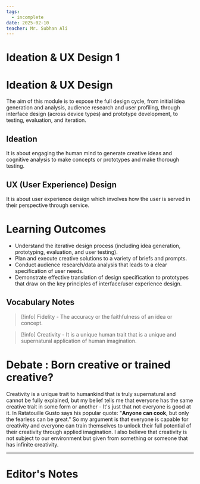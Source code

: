 ```yaml
---
tags:
  - incomplete
date: 2025-02-10
teacher: Mr. Subhan Ali
---
```

# Ideation & UX Design 1
# Ideation & UX Design
The aim of this module is to expose the full design cycle, from initial idea generation and analysis, audience research and user profiling, through interface design (across device types) and prototype development, to testing, evaluation, and iteration.
## Ideation
It is about engaging the human mind to generate creative ideas and cognitive analysis to make concepts or prototypes and make thorough testing.
## UX (User Experience) Design
It is about user experience design which involves how the user is served in their perspective through service.
# Learning Outcomes
- Understand the iterative design process (including idea generation, prototyping, evaluation, and user testing).
- Plan and execute creative solutions to a variety of briefs and prompts.
- Conduct audience research/data analysis that leads to a clear specification of user needs.
- Demonstrate effective translation of design specification  to prototypes that draw on the key principles of interface/user experience design.
## Vocabulary Notes

> [!info]
> Fidelity - The accuracy or the faithfulness of an idea or concept.

> [!info]
> Creativity - It is a unique human trait that is a unique and supernatural application of human imagination.
# Debate : Born creative or trained creative?
Creativity is a unique trait to humankind that is truly supernatural and cannot be fully explained, but my belief tells me that everyone has the same creative trait in some form or another - It's just that not everyone is good at it. In Ratatouille Gusto says his popular quote: "**Anyone can cook**, but only the fearless can be great." So my argument is that everyone is capable for creativity and everyone can train themselves to unlock their full potential of their creativity through applied imagination. I also believe that creativity is not subject to our environment but given from something or someone that has infinite creativity.

----------------------------------------------------------------
# Editor's Notes
